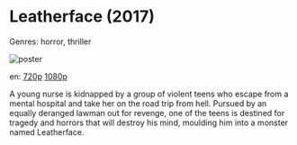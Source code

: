 # Leatherface (2017)

Genres: horror, thriller

![poster](http://image.tmdb.org/t/p/w500/ia6KAi3mVo1ouukKj8oQTP2tdm2.jpg)

en:
  [720p](magnet:?xt=urn:btih:995A4CAE8E3FE47FAD5C60A68D21C200F31F3077&tr=udp://glotorrents.pw:6969/announce&tr=udp://tracker.opentrackr.org:1337/announce&tr=udp://torrent.gresille.org:80/announce&tr=udp://tracker.openbittorrent.com:80&tr=udp://tracker.coppersurfer.tk:6969&tr=udp://tracker.leechers-paradise.org:6969&tr=udp://p4p.arenabg.ch:1337&tr=udp://tracker.internetwarriors.net:1337)
  [1080p](magnet:?xt=urn:btih:005203D95DF16B56CF9CF3CB5BA40E4EA35BC8A2&tr=udp://glotorrents.pw:6969/announce&tr=udp://tracker.opentrackr.org:1337/announce&tr=udp://torrent.gresille.org:80/announce&tr=udp://tracker.openbittorrent.com:80&tr=udp://tracker.coppersurfer.tk:6969&tr=udp://tracker.leechers-paradise.org:6969&tr=udp://p4p.arenabg.ch:1337&tr=udp://tracker.internetwarriors.net:1337)
  


A young nurse is kidnapped by a group of violent teens who escape from a mental hospital and take her on the road trip from hell. Pursued by an equally deranged lawman out for revenge, one of the teens is destined for tragedy and horrors that will destroy his mind, moulding him into a monster named Leatherface.